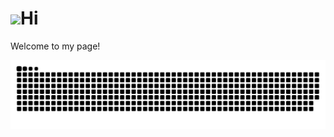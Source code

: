 <h1><img src="https://c.tenor.com/mlYPmWAB7gcAAAAC/sun-glasses-emoji.gif" width="30"/>Hi</h1>
<p>Welcome to my page! </p> 

<img alt="contribution" src="https://github.com/Aruln3/Aruln3/blob/main/github-contribution-grid-snake.svg" />
